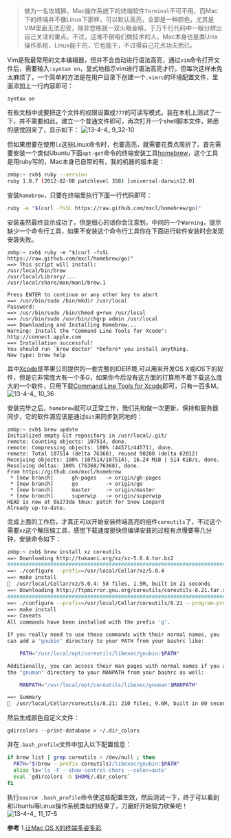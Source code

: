 >做为一名攻城狮，Mac操作系统下的终端软件`Terminal`不可不用，而Mac下的终端并不像Linux下那样，可以默认高亮，全部是一种颜色，尤其是VIM里面无法忍受，除非您练就一双火眼金睛，于万千行代码中一眼分辨出自己关注的重点。不过，这难不倒咱们做技术的人，Mac本身也是类Unix操作系统，Linux能干的，它也能干，不过得自己花点功夫而已。

Vim是我最常用的文本编辑器，但并不会自动进行语法高亮，通过`vim`命令打开文件后，需要输入`:syntax on`，显式地指示vim进行语法高亮才行。但每次这样未免太麻烦了，一个简单的方法是在用户目录下创建一个`.vimrc`的环境配置文件，里面添加上一行内容即可：
```
syntax on
```
有些文档中说要把这个文件的权限设置成`777`的可读写模式，我在本机上测试了一下，并不需要如此，建立一个普通文件即可，再次打开一个shell脚本文件，熟悉的感觉回来了，显示如下：
![ 13-4-4_ 9_32-10](https://f.cloud.github.com/assets/2130097/339273/457046dc-9d32-11e2-86f5-cc209eb123c6.jpg)

但如果想要在使用`ls`这些Linux命令时，也要高亮，就需要花费点周折了。首先需要安装一个类似Ubuntu下面`apt-get`命令的终端安装工具[homebrew](http://mxcl.github.com/homebrew/index_zh-cn.html)，这个工具是用ruby写的，Mac本身已自带的有，我的机器的版本是：
```sh
zmbp:~ zxb$ ruby --version
ruby 1.8.7 (2012-02-08 patchlevel 358) [universal-darwin12.0]
```
安装`homebrew`，只要在终端里执行下面一行代码即可：
```sh
ruby -e "$(curl -fsSL https://raw.github.com/mxcl/homebrew/go)"
```
安装虽然最终显示成功了，但是细心的话你会注意到，中间的一个`Warning`，提示缺少一个命令行工具，如果不安装这个命令行工具你在下面进行软件安装时会发现安装失败。
```
zmbp:~ zxb$ ruby -e "$(curl -fsSL https://raw.github.com/mxcl/homebrew/go)"
==> This script will install:
/usr/local/bin/brew
/usr/local/Library/...
/usr/local/share/man/man1/brew.1

Press ENTER to continue or any other key to abort
==> /usr/bin/sudo /bin/mkdir /usr/local
Password:
==> /usr/bin/sudo /bin/chmod g+rwx /usr/local
==> /usr/bin/sudo /usr/bin/chgrp admin /usr/local
==> Downloading and Installing Homebrew...
Warning: Install the "Command Line Tools for Xcode": http://connect.apple.com
==> Installation successful!
You should run `brew doctor' *before* you install anything.
Now type: brew help
```

其中[Xcode](https://zh.wikipedia.org/zh-cn/Xcode)是苹果公司提供的一套完整的IDE环境,可以用来开发OS X或iOS下的软件，但是它非常庞大有一个多G，如果你今后没有这方面的打算用不着下载这么庞大的一个软件，只用下载[Command Line Tools for Xcode](https://developer.apple.com/downloads/index.action)即可，只有一百多M。
![ 13-4-4_ 10_36](https://f.cloud.github.com/assets/2130097/339543/e44acc54-9d38-11e2-9b89-ef819ee625cb.jpg)

安装完毕之后，`homebrew`就可以正常工作，我们先和做一次更新，保持和服务器同步，它的软件源应该是通过`Git`来同步到同地的：
```
zmbp:~ zxb$ brew update
Initialized empty Git repository in /usr/local/.git/
remote: Counting objects: 107514, done.
remote: Compressing objects: 100% (44571/44571), done.
remote: Total 107514 (delta 76368), reused 90280 (delta 62012)
Receiving objects: 100% (107514/107514), 16.24 MiB | 514 KiB/s, done.
Resolving deltas: 100% (76368/76368), done.
From https://github.com/mxcl/homebrew
 * [new branch]      gh-pages   -> origin/gh-pages
 * [new branch]      go         -> origin/go
 * [new branch]      master     -> origin/master
 * [new branch]      superwip   -> origin/superwip
HEAD is now at 0a273da tmux: patch for Snow Leopard
Already up-to-date.
```

完成上面的工作后，才真正可以开始安装终端高亮的组件`coreutils`了，不过这个需要`xz`这个解压缩工具，感觉下载速度挺快但编译安装的过程有点慢要等几分钟，安装命令如下：
```sh
zmbp:~ zxb$ brew install xz coreutils
==> Downloading http://tukaani.org/xz/xz-5.0.4.tar.bz2
######################################################################## 100.0%
==> ./configure --prefix=/usr/local/Cellar/xz/5.0.4
==> make install
🍺  /usr/local/Cellar/xz/5.0.4: 58 files, 1.5M, built in 21 seconds
==> Downloading http://ftpmirror.gnu.org/coreutils/coreutils-8.21.tar.xz
######################################################################## 100.0%
==> ./configure --prefix=/usr/local/Cellar/coreutils/8.21 --program-prefix=g
==> make install
==> Caveats
All commands have been installed with the prefix 'g'.

If you really need to use these commands with their normal names, you
can add a "gnubin" directory to your PATH from your bashrc like:

    PATH="/usr/local/opt/coreutils/libexec/gnubin:$PATH"

Additionally, you can access their man pages with normal names if you add
the "gnuman" directory to your MANPATH from your bashrc as well:

    MANPATH="/usr/local/opt/coreutils/libexec/gnuman:$MANPATH"

==> Summary
🍺  /usr/local/Cellar/coreutils/8.21: 210 files, 9.6M, built in 80 second
```

然后生成颜色自定义文件：
```
gdircolors --print-database > ~/.dir_colors
```
并在`.bash_profile`文件中加入以下配置信息：
```sh
if brew list | grep coreutils > /dev/null ; then
  PATH="$(brew --prefix coreutils)/libexec/gnubin:$PATH"
  alias ls='ls -F --show-control-chars --color=auto'
  eval `gdircolors -b $HOME/.dir_colors`
fi
```
执行`source .bash_profile`命令使这些配置生效，然后测试一下，终于可以看到和Ubuntu等Linux操作系统类似的结果了，刀磨好开始努力砍柴吧！
![ 13-4-4_ 11_17-5](https://f.cloud.github.com/assets/2130097/339666/03c66d2e-9d3c-11e2-91ae-bd1dc095c11d.jpg)

**参考**
1.[让Mac OS X的终端多姿多彩](http://linfan.info/blog/2012/02/27/colorful-terminal-in-mac/)
